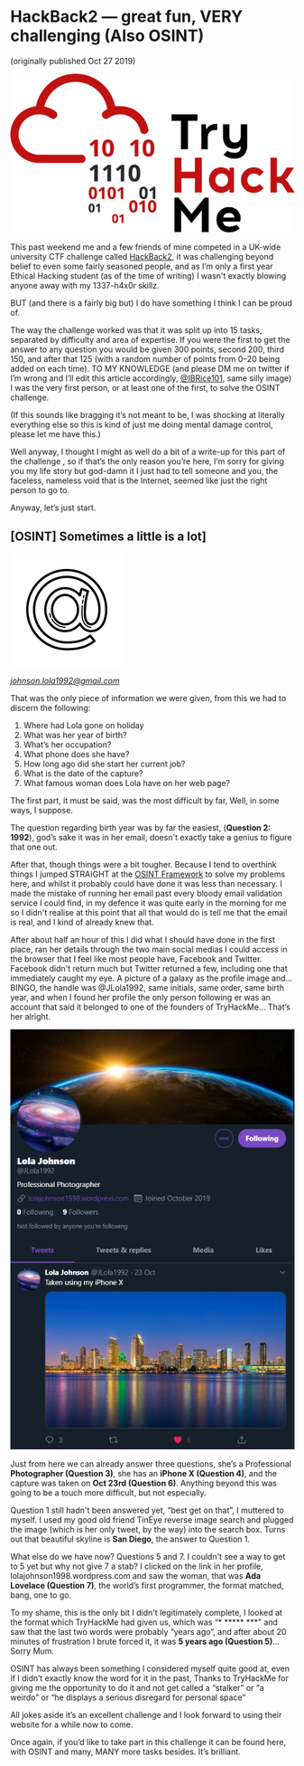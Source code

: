 # HackBack2 — great fun, VERY challenging (Also OSINT)

(originally published Oct 27 2019)

![tryhackme logo](../media/hackback/THMLogo.png)

This past weekend me and a few friends of mine competed in a UK-wide university CTF challenge called [HackBack2](https://tryhackme.com/room/hackback2), it was challenging beyond belief to even some fairly seasoned people, and as I’m only a first year Ethical Hacking student (as of the time of writing) I wasn't exactly blowing anyone away with my 1337-h4x0r skillz.

BUT (and there is a fairly big but) I do have something I think I can be proud of.

The way the challenge worked was that it was split up into 15 tasks, separated by difficulty and area of expertise. If you were the first to get the answer to any question you would be given 300 points, second 200, third 150, and after that 125 (with a random number of points from 0–20 being added on each time). TO MY KNOWLEDGE (and please DM me on twitter if I’m wrong and I’ll edit this article accordingly, [@IBRice101](https://twitter.com/IBRice101), same silly image) I was the very first person, or at least one of the first, to solve the OSINT challenge.

(If this sounds like bragging it’s not meant to be, I was shocking at literally everything else so this is kind of just me doing mental damage control, please let me have this.)

Well anyway, I thought I might as well do a bit of a write-up for this part of the challenge , so if that’s the only reason you’re here, I’m sorry for giving you my life story but god-damn it I just had to tell someone and you, the faceless, nameless void that is the Internet, seemed like just the right person to go to.

Anyway, let’s just start.

## [OSINT] Sometimes a little is a lot]

![At symbol](../media/hackback/AtSymbol.png)

*johnson.lola1992@gmail.com*

That was the only piece of information we were given, from this we had to discern the following:

1. Where had Lola gone on holiday
2. What was her year of birth?
3. What’s her occupation?
4. What phone does she have?
5. How long ago did she start her current job?
6. What is the date of the capture?
7. What famous woman does Lola have on her web page?

The first part, it must be said, was the most difficult by far, Well, in some ways, I suppose.

The question regarding birth year was by far the easiest, (**Question 2: 1992**), god’s sake it was in her email, doesn't exactly take a genius to figure that one out.

After that, though things were a bit tougher. Because I tend to overthink things I jumped STRAIGHT at the [OSINT Framework](https://osintframework.com/) to solve my problems here, and whilst it probably could have done it was less than necessary. I made the mistake of running her email past every bloody email validation service I could find, in my defence it was quite early in the morning for me so I didn't realise at this point that all that would do is tell me that the email is real, and I kind of already knew that.

After about half an hour of this I did what I should have done in the first place, ran her details through the two main social medias I could access in the browser that I feel like most people have, Facebook and Twitter. Facebook didn't return much but Twitter returned a few, including one that immediately caught my eye. A picture of a galaxy as the profile image and… BINGO, the handle was @JLola1992, same initials, same order, same birth year, and when I found her profile the only person following er was an account that said it belonged to one of the founders of TryHackMe… That’s her alright.

![Her twitter page with one, lonely tweet](../media/hackback/JLola1992Twitter.png)

Just from here we can already answer three questions, she’s a Professional **Photographer (Question 3)**, she has an **iPhone X (Question 4)**, and the capture was taken on **Oct 23rd (Question 6)**. Anything beyond this was going to be a touch more difficult, but not especially.

Question 1 still hadn't been answered yet, “best get on that”, I muttered to myself. I used my good old friend TinEye reverse image search and plugged the image (which is her only tweet, by the way) into the search box. Turns out that beautiful skyline is **San Diego**, the answer to Question 1.

What else do we have now? Questions 5 and 7. I couldn't see a way to get to 5 yet but why not give 7 a stab? I clicked on the link in her profile, lolajohnson1998.wordpress.com and saw the woman, that was **Ada Lovelace (Question 7)**, the world’s first programmer, the format matched, bang, one to go.

To my shame, this is the only bit I didn't legitimately complete, I looked at the format which TryHackMe had given us, which was “\* \*\*\*\*\* \*\*\*” and saw that the last two words were probably “years ago”, and after about 20 minutes of frustration I brute forced it, it was **5 years ago (Question 5)**… Sorry Mum.

OSINT has always been something I considered myself quite good at, even if I didn’t exactly know the word for it in the past, Thanks to TryHackMe for giving me the opportunity to do it and not get called a “stalker” or “a weirdo” or “he displays a serious disregard for personal space”

All jokes aside it’s an excellent challenge and I look forward to using their website for a while now to come.

Once again, if you’d like to take part in this challenge it can be found here, with OSINT and many, MANY more tasks besides. It’s brilliant.
